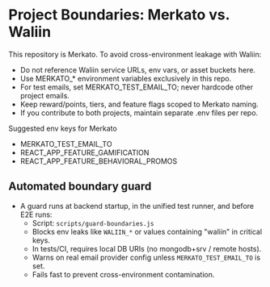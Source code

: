 # Project Boundaries: Merkato vs. Waliin

This repository is Merkato. To avoid cross-environment leakage with Waliin:

- Do not reference Waliin service URLs, env vars, or asset buckets here.
- Use MERKATO_* environment variables exclusively in this repo.
- For test emails, set MERKATO_TEST_EMAIL_TO; never hardcode other project emails.
- Keep reward/points, tiers, and feature flags scoped to Merkato naming.
- If you contribute to both projects, maintain separate .env files per repo.

Suggested env keys for Merkato
- MERKATO_TEST_EMAIL_TO
- REACT_APP_FEATURE_GAMIFICATION
- REACT_APP_FEATURE_BEHAVIORAL_PROMOS

## Automated boundary guard

- A guard runs at backend startup, in the unified test runner, and before E2E runs:
	- Script: `scripts/guard-boundaries.js`
	- Blocks env leaks like `WALIIN_*` or values containing "waliin" in critical keys.
	- In tests/CI, requires local DB URIs (no mongodb+srv / remote hosts).
	- Warns on real email provider config unless `MERKATO_TEST_EMAIL_TO` is set.
	- Fails fast to prevent cross-environment contamination.